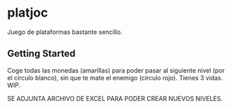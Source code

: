 # platjoc

Juego de plataformas bastante sencillo.

## Getting Started

Coge todas las monedas (amarillas) para poder pasar al siguiente nivel (por el círculo blanco), sin que te mate el enemigo (círculo rojo). Tienes 3 vidas. WIP.

SE ADJUNTA ARCHIVO DE EXCEL PARA PODER CREAR NUEVOS NIVELES.
